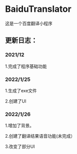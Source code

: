 # BaiduTranslator

这是一个百度翻译小程序


## 更新日志：

### 2021/12

1.完成了程序基础功能



### 2022/1/25

1.生成了exe文件

2.创建了UI



### 2022/1/26

1.增加了背景。

2.创建了翻译结果语音功能(未完成）

3.改变了部分UI
